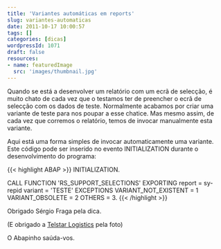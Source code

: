 ```yaml
---
title: 'Variantes automáticas em reports'
slug: variantes-automaticas
date: 2011-10-17 10:00:57
tags: []
categories: [dicas]
wordpressId: 1071
draft: false
resources:
- name: featuredImage
  src: 'images/thumbnail.jpg'
---
```

Quando se está a desenvolver um relatório com um ecrã de selecção, é muito chato de cada vez que o testamos ter de preencher o ecrã de selecção com os dados de teste. Normalmente acabamos por criar uma variante de teste para nos poupar a esse chatice. Mas mesmo assim, de cada vez que corremos o relatório, temos de invocar manualmente esta variante.

Aqui está uma forma simples de invocar automaticamente uma variante. Este código pode ser inserido no evento INITIALIZATION durante o desenvolvimento do programa:


{{< highlight ABAP >}}
INITIALIZATION.

  CALL FUNCTION 'RS_SUPPORT_SELECTIONS'
    EXPORTING
      report                     = sy-repid
      variant                    = 'TESTE'
 EXCEPTIONS
   VARIANT_NOT_EXISTENT       = 1
   VARIANT_OBSOLETE           = 2
   OTHERS                     = 3.
{{< /highlight >}}

Obrigado Sérgio Fraga pela dica.

(E obrigado a [Telstar Logistics][1] pela foto)

O Abapinho saúda-vos.

   [1]: https://www.flickr.com/photos/telstar/3339736213/
